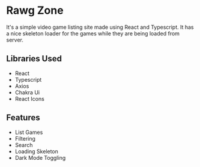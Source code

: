 # Rawg Zone

It's a simple video game listing site made using React and Typescript. It has a nice skeleton loader for the games while they are being loaded from server.

## Libraries Used

- React
- Typescript
- Axios
- Chakra Ui
- React Icons

## Features

- List Games
- Filtering
- Search
- Loading Skeleton
- Dark Mode Toggling
